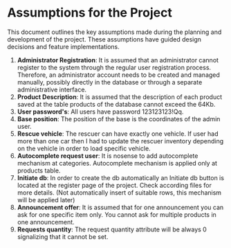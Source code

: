 
# Assumptions for the Project

This document outlines the key assumptions made during the planning and development of the project. These assumptions have guided design decisions and feature implementations.

1. **Administrator Registration**: It is assumed that an administrator cannot register to the system through the regular user registration process. Therefore, an administrator account needs to be created and managed manually, possibly directly in the database or through a separate administrative interface.
2. **Product Description**: It is assumed that the description of each product saved at the table products of the database cannot exceed the 64Kb.
3. **User password's**: All users have password 123123123!Qq.
4. **Base position**: The position of the base is the coordinates of the admin user.
5. **Rescue vehicle**: The rescuer can have exactly one vehicle. If user had more than one car then I had to update the rescuer inventory depending on the vehicle in order to load specific vehicle. 
6. **Autocomplete request user**: It is nosense to add autocomplete mechanism at categories. Autocomplete mechanism is applied only at products table.
7. **Initiate db**: In order to create the db automatically an Initiate db button is located at the register page of the project. Check according files for more details. (Not automatically insert of suitable rows, this mechanism will be applied later)
8. **Announcement offer**: It is assumed that for one announcement you can ask for one specific item only. You cannot ask for multiple products in one announcement. 
9. **Requests quantity**: The request quantity attribute will be always 0 signalizing that it cannot be set.
